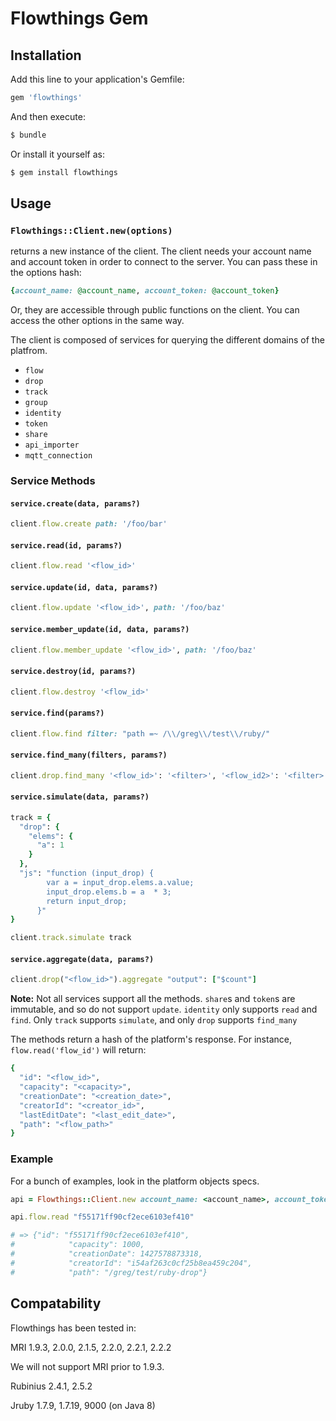 # Flowthings Gem

## Installation

Add this line to your application's Gemfile:

```ruby
gem 'flowthings'
```

And then execute:

```bash
$ bundle
```

Or install it yourself as:

```bash
$ gem install flowthings
```

## Usage

###  `Flowthings::Client.new(options)`

returns a new instance of the client. The client needs your account name and account token in order to connect to the server. You can pass these in the options hash:

```ruby
{account_name: @account_name, account_token: @account_token}
```

Or, they are accessible through public functions on the client. You can access the other options in the same way.

The client is composed of services for querying the different domains of the platfrom.

-   `flow`
-   `drop`
-   `track`
-   `group`
-   `identity`
-   `token`
-   `share`
-   `api_importer`
-   `mqtt_connection`

### Service Methods

#### `service.create(data, params?)`

```ruby
client.flow.create path: '/foo/bar'
```

#### `service.read(id, params?)`

```ruby
client.flow.read '<flow_id>'
```

#### `service.update(id, data, params?)`

```ruby
client.flow.update '<flow_id>', path: '/foo/baz'
```

#### `service.member_update(id, data, params?)`

```ruby
client.flow.member_update '<flow_id>', path: '/foo/baz'
```

#### `service.destroy(id, params?)`

```ruby
client.flow.destroy '<flow_id>'
```

#### `service.find(params?)`

```ruby
client.flow.find filter: "path =~ /\\/greg\\/test\\/ruby/"
```

#### `service.find_many(filters, params?)`

```ruby
client.drop.find_many '<flow_id>': '<filter>', '<flow_id2>': '<filter>'
```

#### `service.simulate(data, params?)`

```ruby
track = {
  "drop": {
    "elems": {
      "a": 1
    }
  },
  "js": "function (input_drop) {
        var a = input_drop.elems.a.value;
        input_drop.elems.b = a  * 3;
        return input_drop;
      }"
}

client.track.simulate track
```
#### `service.aggregate(data, params?)`

```ruby
client.drop("<flow_id>").aggregate "output": ["$count"]
```

**Note:** Not all services support all the methods. `share`s and `token`s are
immutable, and so do not support `update`.
`identity` only supports `read` and `find`.
Only `track` supports `simulate`, and only `drop` supports `find_many`

The methods return a hash of the platform's response. For instance, `flow.read('flow_id')` will return:

```ruby
{
  "id": "<flow_id>",
  "capacity": "<capacity>",
  "creationDate": "<creation_date>",
  "creatorId": "<creator_id>",
  "lastEditDate": "<last_edit_date>",
  "path": "<flow_path>"
}
```

### Example

For a bunch of examples, look in the platform objects specs.

```ruby
api = Flowthings::Client.new account_name: <account_name>, account_token: <account_token>

api.flow.read "f55171ff90cf2ece6103ef410"

# => {"id": "f55171ff90cf2ece6103ef410",
#            "capacity": 1000,
#            "creationDate": 1427578873318,
#            "creatorId": "i54af263c0cf25b8ea459c204",
#            "path": "/greg/test/ruby-drop"}

```


## Compatability

Flowthings has been tested in:

MRI 1.9.3, 2.0.0, 2.1.5, 2.2.0, 2.2.1, 2.2.2

We will not support MRI prior to 1.9.3.

Rubinius 2.4.1, 2.5.2

Jruby 1.7.9, 1.7.19, 9000 (on Java 8)
